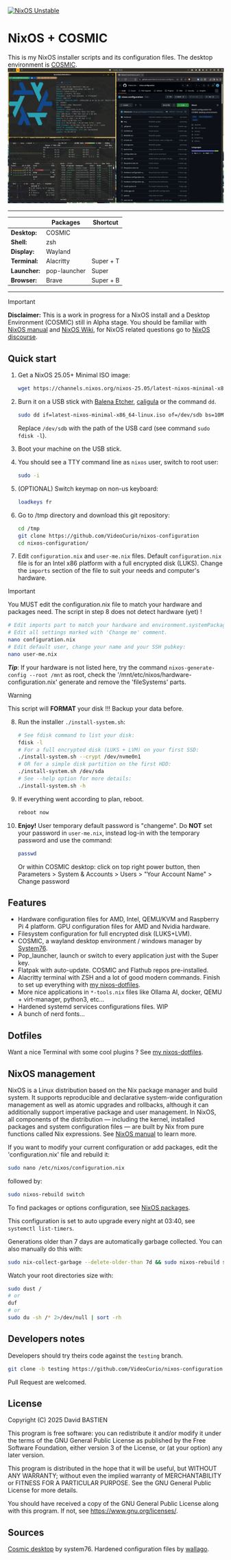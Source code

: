 [![NixOS Unstable](https://img.shields.io/badge/NixOS-25.05-blue.svg?style=flat-square&logo=NixOS&logoColor=white)](https://nixos.org)

# NixOS + COSMIC

This is my NixOS installer scripts and its configuration files. The desktop environment is [COSMIC](https://system76.com/cosmic/).
![NixOS COSMIC screenshot](https://github.com/VideoCurio/nixos-configuration/blob/master/img/Screenshot6.png?raw=true "NixOS with COSMIC DE")

------

|               | Packages     | Shortcut  |
|---------------|--------------|-----------|
| **Desktop:**  | COSMIC       |           |
| **Shell:**    | zsh          |           |
| **Display:**  | Wayland      |           |
| **Terminal:** | Alacritty    | Super + T |
| **Launcher:** | pop-launcher | Super     |
| **Browser:**  | Brave        | Super + B |

-----

> [!IMPORTANT]
> **Disclaimer:** This is a work in progress for a NixOS install and a Desktop Environment (COSMIC) still in Alpha stage.
> You should be familiar with [NixOS manual](https://nixos.org/manual/nixos/stable/) and [NixOS Wiki](https://nixos.wiki/wiki/Main_Page), for NixOS related questions go to [NixOS discourse](https://discourse.nixos.org/).

## Quick start

1. Get a NixOS 25.05+ Minimal ISO image:
   ```bash
   wget https://channels.nixos.org/nixos-25.05/latest-nixos-minimal-x86_64-linux.iso
   ```

2. Burn it on a USB stick with [Balena Etcher](https://etcher.balena.io/#download-etcher), [caligula](https://github.com/ifd3f/caligula) or the command `dd`.
   ```bash
   sudo dd if=latest-nixos-minimal-x86_64-linux.iso of=/dev/sdb bs=10MB oflag=dsync status=progress
   ```
   Replace `/dev/sdb` with the path of the USB card (see command `sudo fdisk -l`).
3. Boot your machine on the USB stick.
4. You should see a TTY command line as `nixos` user, switch to root user:
   ```bash
   sudo -i
   ```
5. (OPTIONAL) Switch keymap on non-us keyboard: 
   ```bash
   loadkeys fr
   ```
6. Go to /tmp directory and download this git repository: 
   ```bash
   cd /tmp
   git clone https://github.com/VideoCurio/nixos-configuration
   cd nixos-configuration/
   ```
7. Edit `configuration.nix` and `user-me.nix` files. Default `configuration.nix` file is for an Intel x86 platform with a full encrypted disk (LUKS).
   Change the `imports` section of the file to suit your needs and computer's hardware.
> [!IMPORTANT]
> You MUST edit the configuration.nix file to match your hardware and packages need. The script in step 8 does not detect hardware (yet) !
   ```bash
   # Edit imports part to match your hardware and environment.systemPackages to add/remove packages.
   # Edit all settings marked with 'Change me' comment.
   nano configuration.nix
   # Edit default user, change your name and your SSH pubkey:
   nano user-me.nix
   ```
   **_Tip_**: If your hardware is not listed here, try the command `nixos-generate-config --root /mnt` as root, check the '/mnt/etc/nixos/hardware-configuration.nix' generate and remove the 'fileSystems' parts.

> [!WARNING]
> This script will **FORMAT** your disk !!! Backup your data before.
8. Run the installer `./install-system.sh`:
   ```bash
   # See fdisk command to list your disk:
   fdisk -l
   # For a full encrypted disk (LUKS + LVM) on your first SSD:
   ./install-system.sh --crypt /dev/nvme0n1
   # OR for a simple disk partition on the first HDD:
   ./install-system.sh /dev/sda
   # See --help option for more details:
   ./install-system.sh -h
   ```
9. If everything went according to plan, reboot.
   ```bash
   reboot now
   ```
10. **Enjoy!** User temporary default password is "changeme". Do **NOT** set your password in `user-me.nix`, instead log-in with the temporary password and use the command:
    ```bash
    passwd
    ```
    Or within COSMIC desktop: click on top right power button, then Parameters > System & Accounts > Users > "Your Account Name" > Change password

## Features

* Hardware configuration files for AMD, Intel, QEMU/KVM and Raspberry Pi 4 platform. GPU configuration files for AMD and Nvidia hardware.
* Filesystem configuration for full encrypted disk (LUKS+LVM).
* COSMIC, a wayland desktop environment / windows manager by [System76](https://system76.com/cosmic/).
* Pop_launcher, launch or switch to every application just with the Super key.
* Flatpak with auto-update. COSMIC and Flathub repos pre-installed.
* Alacritty terminal with ZSH and a lot of good modern commands. Finish to set up everything with [my nixos-dotfiles](https://github.com/VideoCurio/nixos-dotfiles).
* More nice applications in `*-tools.nix` files like Ollama AI, docker, QEMU + virt-manager, python3, etc...
* Hardened systemd services configurations files. WIP
* A bunch of nerd fonts...

## Dotfiles

Want a nice Terminal with some cool plugins ? See [my nixos-dotfiles](https://github.com/VideoCurio/nixos-dotfiles).

## NixOS management

NixOS is a Linux distribution based on the Nix package manager and build system. It supports reproducible and declarative system-wide configuration management as well as atomic upgrades and rollbacks, although it can additionally support imperative package and user management. In NixOS, all components of the distribution — including the kernel, installed packages and system configuration files — are built by Nix from pure functions called Nix expressions.
See [NixOS manual](https://nixos.org/manual/nixos/stable/) to learn more.

If you want to modify your current configuration or add packages, edit the 'configuration.nix' file and rebuild it:
```bash
sudo nano /etc/nixos/configuration.nix
```
followed by:
```bash
sudo nixos-rebuild switch
```
To find packages or options configuration, see [NixOS packages](https://search.nixos.org/packages?channel=25.05&size=50&sort=relevance&type=packages).

This configuration is set to auto upgrade every night at 03:40, see `systemctl list-timers`.

Generations older than 7 days are automatically garbage collected. You can also manually do this with:
```bash
sudo nix-collect-garbage --delete-older-than 7d && sudo nixos-rebuild switch && sudo nixos-rebuild list-generations
```
Watch your root directories size with:
```bash
sudo dust /
# or
duf
# or
sudo du -sh /* 2>/dev/null | sort -rh
```

## Developers notes
Developers should try theirs code against the `testing` branch.
```bash
git clone -b testing https://github.com/VideoCurio/nixos-configuration.git
```
Pull Request are welcomed.

## License

Copyright (C) 2025  David BASTIEN

This program is free software: you can redistribute it and/or modify
it under the terms of the GNU General Public License as published by
the Free Software Foundation, either version 3 of the License, or
(at your option) any later version.

This program is distributed in the hope that it will be useful,
but WITHOUT ANY WARRANTY; without even the implied warranty of
MERCHANTABILITY or FITNESS FOR A PARTICULAR PURPOSE.  See the
GNU General Public License for more details.

You should have received a copy of the GNU General Public License
along with this program.  If not, see <https://www.gnu.org/licenses/>.

## Sources
[Cosmic desktop](https://github.com/pop-os/cosmic-epoch) by system76.
Hardened configuration files by [wallago](https://github.com/wallago/nix-system-services-hardened).